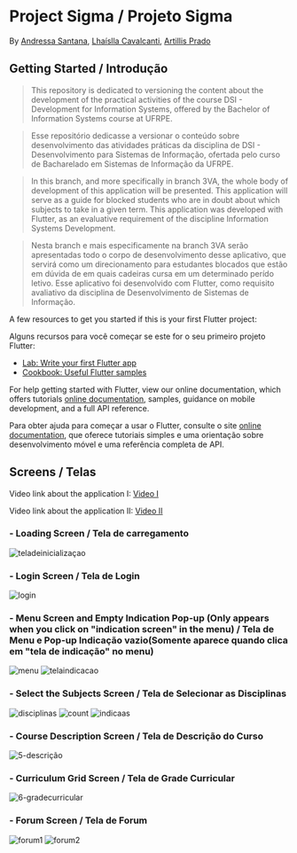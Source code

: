 # Project Sigma / Projeto Sigma
By [Andressa Santana](https://github.com/dressalsl), [Lhaíslla Cavalcanti](https://github.com/lhaislla), [Artillis Prado](https://github.com/TilinhoFrond-End)

## Getting Started / Introdução
>This repository is dedicated to versioning the content about the development of the practical activities of the course DSI - Development for Information Systems, offered by the Bachelor of Information Systems course at UFRPE.

>Esse repositório dedicasse a versionar o conteúdo sobre desenvolvimento das atividades práticas da disciplina de DSI - Desenvolvimento para Sistemas de Informação, ofertada pelo curso de Bacharelado em Sistemas de Informação da UFRPE.

>In this branch, and more specifically in branch 3VA, the whole body of development of this application will be presented. This application will serve as a guide for blocked students who are in doubt about which subjects to take in a given term. This application was developed with Flutter, as an evaluative requirement of the discipline Information Systems Development.

>Nesta branch e mais especificamente na branch 3VA serão apresentadas todo o corpo de desenvolvimento desse aplicativo, que servirá como um direcionamento para estudantes blocados que estão em dúvida de em quais cadeiras cursa em um determinado perído letivo. Esse aplicativo foi desenvolvido com Flutter, como requisito avaliativo da disciplina de Desenvolvimento de Sistemas de Informação.

A few resources to get you started if this is your first Flutter project:

Alguns recursos para você começar se este for o seu primeiro projeto Flutter:

- [Lab: Write your first Flutter app](https://flutter.dev/docs/get-started/codelab)
- [Cookbook: Useful Flutter samples](https://flutter.dev/docs/cookbook)

For help getting started with Flutter, view our online documentation, which offers tutorials [online documentation](https://flutter.dev/docs), samples, guidance on mobile development, and a full API reference.

Para obter ajuda para começar a usar o Flutter, consulte o site
[online documentation](https://flutter.dev/docs), que oferece tutoriais
simples e uma orientação sobre desenvolvimento móvel e uma referência completa de API.

## Screens / Telas
Video link about the application I: [Video I](https://user-images.githubusercontent.com/55416921/179364473-dbdd4b78-aabf-4891-8f59-7a9519116ac2.mp4)

Video link about the application II: [Video II](https://user-images.githubusercontent.com/55416921/179368229-341f3a03-f291-4cbb-8f47-23c0bbc1e27c.mp4)
### - Loading Screen / Tela de carregamento
![teladeinicializaçao](https://user-images.githubusercontent.com/55416921/179366676-eec7dd0e-3fd7-42a3-bd2c-613a4987577a.png)
### - Login Screen / Tela de Login
![login](https://user-images.githubusercontent.com/55416921/179366709-c37d6e19-78e9-4000-a586-028d9b0ffcbd.png)
### - Menu Screen and Empty Indication Pop-up (Only appears when you click on "indication screen" in the menu) / Tela de Menu e Pop-up Indicação vazio(Somente aparece quando clica em "tela de indicação" no menu)
![menu](https://user-images.githubusercontent.com/55416921/179366714-05d33dff-aea1-4bec-a898-0a2c7a699652.png)
![telaindicacao](https://user-images.githubusercontent.com/55416921/179366799-efe2648e-fb38-4069-b544-0fd83089d3bd.png)
### - Select the Subjects Screen / Tela de Selecionar as Disciplinas
![disciplinas](https://user-images.githubusercontent.com/55416921/179366734-e2250693-dc8a-406e-b32a-e8c1ba89e168.png)
![count](https://user-images.githubusercontent.com/55416921/179366736-45da3626-e615-4c83-a260-b82a3026dee0.png)
![indicaas](https://user-images.githubusercontent.com/55416921/179366737-9b6ad9e0-0985-4c3f-a0f4-d49397f9ce18.png)
### - Course Description Screen / Tela de Descrição do Curso
![5-descrição](https://user-images.githubusercontent.com/55416921/179365887-a7723f01-fb19-4fc7-ab50-7d90b8348445.png)
### - Curriculum Grid Screen / Tela de Grade Curricular
![6-gradecurricular](https://user-images.githubusercontent.com/55416921/179365910-b7d9cb29-23c1-4cc1-9beb-c1e9626e9023.png)
### - Forum Screen / Tela de Forum
![forum1](https://user-images.githubusercontent.com/55416921/179366743-2bb60175-5183-45df-a915-807659df1c3f.png)
![forum2](https://user-images.githubusercontent.com/55416921/179366744-0a6e8fc3-f981-4375-aaed-06ffc36eb752.png)

